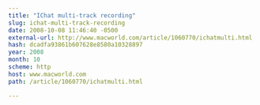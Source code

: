 ```yaml
---
title: "IChat multi-track recording"
slug: ichat-multi-track-recording
date: 2008-10-08 11:46:40 -0500
external-url: http://www.macworld.com/article/1060770/ichatmulti.html
hash: dcadfa93861b607628e8580a10328897
year: 2008
month: 10
scheme: http
host: www.macworld.com
path: /article/1060770/ichatmulti.html

---
```



